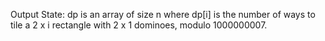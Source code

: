 Output State: dp is an array of size n where dp[i] is the number of ways to tile a 2 x i rectangle with 2 x 1 dominoes, modulo 1000000007.